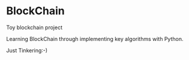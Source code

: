 # BlockChain
Toy blockchain project

Learning BlockChain through implementing key algorithms with Python. 

Just Tinkering:-)
